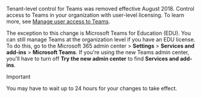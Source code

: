  Tenant-level control for Teams was removed effective August 2018. Control access to Teams in your organization with user-level licensing. To learn more, see [Manage user access to Teams](../user-access.md).

The exception to this change is Microsoft Teams for Education (EDU). You can still manage Teams at the organization level if you have an EDU license. To do this, go to the Microsoft 365 admin center > **Settings** > **Services and add-ins** > **Microsoft Teams**. If you're using the new Teams admin center, you'll have to turn off **Try the new admin center** to find **Services and add-ins**. 

> [!IMPORTANT]
> You may have to wait up to 24 hours for your changes to take effect. 
